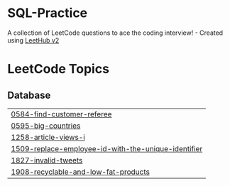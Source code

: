 # SQL-Practice
A collection of LeetCode questions to ace the coding interview! - Created using [LeetHub v2](https://github.com/arunbhardwaj/LeetHub-2.0)

<!---LeetCode Topics Start-->
# LeetCode Topics
## Database
|  |
| ------- |
| [0584-find-customer-referee](https://github.com/gauriideshpande/SQL-Practice/tree/master/0584-find-customer-referee) |
| [0595-big-countries](https://github.com/gauriideshpande/SQL-Practice/tree/master/0595-big-countries) |
| [1258-article-views-i](https://github.com/gauriideshpande/SQL-Practice/tree/master/1258-article-views-i) |
| [1509-replace-employee-id-with-the-unique-identifier](https://github.com/gauriideshpande/SQL-Practice/tree/master/1509-replace-employee-id-with-the-unique-identifier) |
| [1827-invalid-tweets](https://github.com/gauriideshpande/SQL-Practice/tree/master/1827-invalid-tweets) |
| [1908-recyclable-and-low-fat-products](https://github.com/gauriideshpande/SQL-Practice/tree/master/1908-recyclable-and-low-fat-products) |
<!---LeetCode Topics End-->